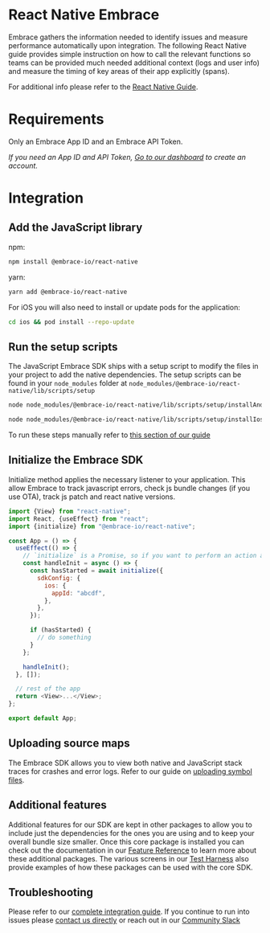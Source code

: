 # React Native Embrace

Embrace gathers the information needed to identify issues and measure performance automatically upon integration.
The following React Native guide provides simple instruction on how to call the relevant functions so teams can be provided
much needed additional context (logs and user info) and measure the timing of key areas of their app explicitly (spans).

For additional info please refer to the [React Native Guide](https://embrace.io/docs/react-native).

# Requirements

Only an Embrace App ID and an Embrace API Token.

_If you need an App ID and API Token, [Go to our dashboard](https://dash.embrace.io/signup/) to create an account._

# Integration

## Add the JavaScript library

npm:

```sh
npm install @embrace-io/react-native
```

yarn:

```sh
yarn add @embrace-io/react-native
```

For iOS you will also need to install or update pods for the application:

```sh
cd ios && pod install --repo-update
```

## Run the setup scripts

The JavaScript Embrace SDK ships with a setup script to modify the files in your
project to add the native dependencies. The setup scripts can be found in your
`node_modules` folder at `node_modules/@embrace-io/react-native/lib/scripts/setup`

```bash
node node_modules/@embrace-io/react-native/lib/scripts/setup/installAndroid.js
```

```bash
node node_modules/@embrace-io/react-native/lib/scripts/setup/installIos.js
```

To run these steps manually refer to [this section of our guide](https://embrace.io/docs/react-native/integration/add-embrace-sdk/#manually)

## Initialize the Embrace SDK

Initialize method applies the necessary listener to your application. This allow Embrace to track javascript errors, check js bundle changes (if you use OTA), track js patch and react native versions.

```javascript
import {View} from "react-native";
import React, {useEffect} from "react";
import {initialize} from "@embrace-io/react-native";

const App = () => {
  useEffect(() => {
    // `initialize` is a Promise, so if you want to perform an action and it must be tracked, it is recommended to await for the method to finish
    const handleInit = async () => {
      const hasStarted = await initialize({
        sdkConfig: {
          ios: {
            appId: "abcdf",
          },
        },
      });

      if (hasStarted) {
        // do something
      }
    };

    handleInit();
  }, []);

  // rest of the app
  return <View>...</View>;
};

export default App;
```

## Uploading source maps

The Embrace SDK allows you to view both native and JavaScript stack traces for crashes and error logs.
Refer to our guide on [uploading symbol files](https://embrace.io/docs/react-native/integration/upload-symbol-files/).

## Additional features

Additional features for our SDK are kept in other packages to allow you to include just the dependencies for the ones
you are using and to keep your overall bundle size smaller. Once this core package is installed you can check out the
documentation in our [Feature Reference](/react-native/features/) to learn more about these additional packages. The
various screens in our [Test Harness](https://github.com/embrace-io/embrace-react-native-sdk/tree/main/integration-tests/test-harness)
also provide examples of how these packages can be used with the core SDK.

## Troubleshooting

Please refer to our [complete integration guide](https://embrace.io/docs/react-native/integration/). If you continue
to run into issues please [contact us directly](mailto:support@embrace.io) or reach out in our [Community Slack](https://community.embrace.io)
